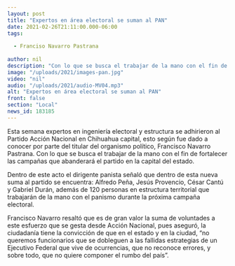 ```yaml
---
layout: post
title: "Expertos en área electoral se suman al PAN"
date: 2021-02-26T21:11:00.000-06:00
tags:
  
  - Franciso Navarro Pastrana
  
author: nil
description: "Con lo que se busca el trabajar de la mano con el fin de fortalecer las campañas que abanderará el partido en la capital del estado."
image: "/uploads/2021/images-pan.jpg"
video: "nil"
audio: "/uploads/2021/audio-MV04.mp3"
alt: "Expertos en área electoral se suman al PAN"
front: false
section: "Local"
news_id: 183185
---
```


Esta semana expertos en ingeniería electoral y estructura se adhirieron al Partido Acción Nacional en Chihuahua capital, esto según fue dado a conocer por parte del titular del organismo político, Francisco Navarro Pastrana. Con lo que se busca el trabajar de la mano con el fin de fortalecer las campañas que abanderará el partido en la capital del estado.

Dentro de este acto el dirigente panista señaló que dentro de esta nueva suma al partido se encuentra: Alfredo Peña, Jesús Provencio, César Cantú y Gabriel Durán, además de 120 personas en estructura territorial que trabajarán de la mano con el panismo durante la próxima campaña electoral.

Francisco Navarro resaltó que es de gran valor la suma de voluntades a este esfuerzo que se gesta desde Acción Nacional, pues aseguró, la ciudadanía tiene la convicción de que en el estado y en la ciudad, “no queremos funcionarios que se dobleguen a las fallidas estrategias de un Ejecutivo Federal que vive de ocurrencias, que no reconoce errores, y sobre todo, que no quiere componer el rumbo del país”.